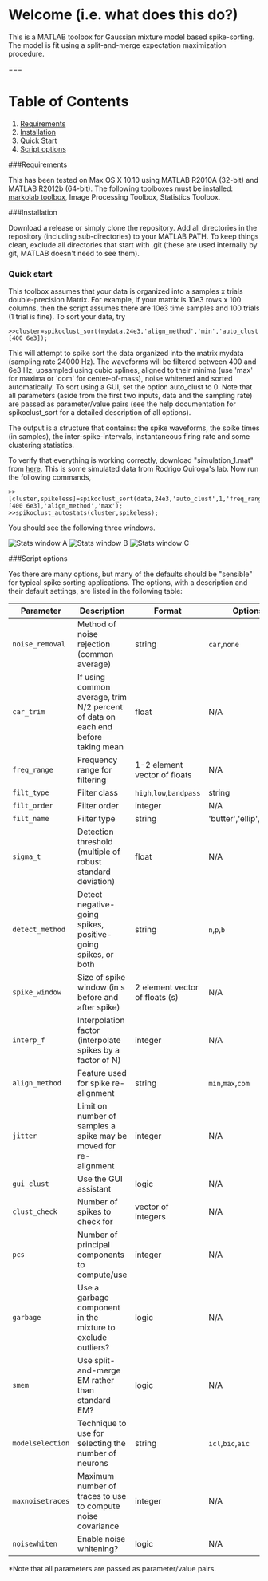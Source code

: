 # Welcome (i.e. what does this do?)

This is a MATLAB toolbox for Gaussian mixture model based spike-sorting.  The model is fit using a split-and-merge expectation maximization procedure. 

===

# Table of Contents

1. [Requirements](#requirements)
2. [Installation](#installation)
3. [Quick Start](#quick-start)
4. [Script options](#script-options)

###Requirements

This has been tested on Max OS X 10.10 using MATLAB R2010A (32-bit) and MATLAB R2012b (64-bit).  The following toolboxes must be installed: [markolab toolbox](https://github.com/jmarkow/markolab), Image Processing Toolbox, Statistics Toolbox.

###Installation

Download a release or simply clone the repository.  Add all directories in the repository (including sub-directories) to your MATLAB PATH.  To keep things clean, exclude all directories that start with .git (these are used internally by git, MATLAB doesn't need to see them).

### Quick start

This toolbox assumes that your data is organized into a samples x trials double-precision Matrix.  For example, if your matrix is 10e3 rows x 100 columns, then the script assumes there are 10e3 time samples and 100 trials (1 trial is fine).      To sort your data, try 

```
>>cluster=spikoclust_sort(mydata,24e3,'align_method','min','auto_clust',1,'freq_range',[400 6e3]);
```

This will attempt to spike sort the data organized into the matrix mydata (sampling rate 24000 Hz).  The waveforms will be filtered between 400 and 6e3 Hz, upsampled using cubic splines, aligned to their minima (use 'max' for maxima or 'com' for center-of-mass), noise whitened and sorted automatically. To sort using a GUI, set the option auto_clust to 0.  Note that all parameters (aside from the first two inputs, data and the sampling rate) are passed as parameter/value pairs (see the help documentation for spikoclust_sort for a detailed description of all options).

The output is a structure that contains: the spike waveforms, the spike times (in samples), the inter-spike-intervals, instantaneous firing rate and some clustering statistics.

To verify that everything is working correctly, download "simulation_1.mat" from [here](http://www2.le.ac.uk/departments/engineering/research/bioengineering/neuroengineering-lab/simulations/simulation-1.mat). This is some simulated data from Rodrigo Quiroga's lab.  Now run the following commands,

```
>>[cluster,spikeless]=spikoclust_sort(data,24e3,'auto_clust',1,'freq_range',[400 6e3],'align_method','max');
>>spikoclust_autostats(cluster,spikeless);
```

You should see the following three windows. 

![Stats window A](/spikoclust_demo_1.png?raw=true "Stats window A") ![Stats window B](/spikoclust_demo_2.png?raw=true "Stats window B") ![Stats window C](/spikoclust_demo_3.png?raw=true "Stats window C")

###Script options

Yes there are many options, but many of the defaults should be "sensible" for typical spike sorting applications.  The options, with a description and their default settings, are listed in the following table:

| Parameter | Description | Format | Options | Default |
|-----------|-------------|--------|---------|---------|
| `noise_removal` | Method of noise rejection (common average) | string | `car`,`none` | `none` |
| `car_trim` | If using common average, trim N/2 percent of data on each end before taking mean | float | N/A | `40` |
| `freq_range` | Frequency range for filtering | 1-2 element vector of floats | N/A | [400] |
| `filt_type` | Filter class | `high`,`low`,`bandpass` | string | `high` |
| `filt_order` | Filter order | integer | N/A | `3` |
| `filt_name` | Filter type | string | 'butter','ellip','kaiser' | `ellip` |
| `sigma_t` | Detection threshold (multiple of robust standard deviation) | float | N/A | `4` |
| `detect_method` | Detect negative-going spikes, positive-going spikes, or both | string | `n`,`p`,`b` |
| `spike_window` | Size of spike window (in s before and after spike) | 2 element vector of floats (s) | N/A | [.0005 .0005] |
| `interp_f` | Interpolation factor (interpolate spikes by a factor of N) | integer | N/A | `8` | 
| `align_method` | Feature used for spike re-alignment | string | `min`,`max`,`com` | `min` |
| `jitter` | Limit on number of samples a spike may be moved for re-alignment | integer | N/A | `10` |
| `gui_clust` | Use the GUI assistant | logic | N/A | `1` |
| `clust_check` | Number of spikes to check for | vector of integers | N/A | `[2:8]` |
| `pcs` | Number of principal components to compute/use | integer | N/A | `2` |
| `garbage` | Use a garbage component in the mixture to exclude outliers? | logic | N/A | `1` |
| `smem` | Use split-and-merge EM rather than standard EM? | logic | N/A | `1` |
| `modelselection` | Technique to use for selecting the number of neurons | string | `icl`,`bic`,`aic` | `icl` |
| `maxnoisetraces` | Maximum number of traces to use to compute noise covariance | integer | N/A | `1e6` |
| `noisewhiten` | Enable noise whitening? | logic | N/A | `1` |

*Note that all parameters are passed as parameter/value pairs.


  















